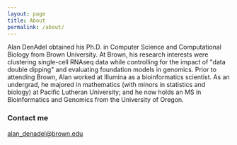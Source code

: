 ```yaml
---
layout: page
title: About
permalink: /about/
---
```


Alan DenAdel obtained his Ph.D. in Computer Science and Computational Biology from Brown University. At Brown, his research interests were clustering single-cell RNAseq data while controlling for the impact of "data double dipping" and evaluating foundation models in genomics. Prior to attending Brown, Alan worked at Illumina as a bioinformatics scientist. As an undergrad, he majored in mathematics (with minors in statistics and biology) at Pacific Lutheran University; and he now holds an MS in Bioinformatics and Genomics from the University of Oregon.

### Contact me

[alan_denadel@brown.edu](mailto:alan_denadel@brown.edu)
